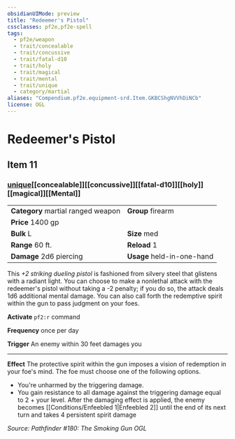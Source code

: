 ```yaml
---
obsidianUIMode: preview
title: "Redeemer's Pistol"
cssclasses: pf2e,pf2e-spell
tags:
  - pf2e/weapon
  - trait/concealable
  - trait/concussive
  - trait/fatal-d10
  - trait/holy
  - trait/magical
  - trait/mental
  - trait/unique
  - category/martial
aliases: "Compendium.pf2e.equipment-srd.Item.GKBCShgNVVhDiNCb"
license: OGL
---
```

# Redeemer's Pistol
## Item 11
### [unique](unique "Unique Rarity Trait")[[concealable]][[concussive]][[fatal-d10]][[holy]][[magical]][[Mental]]

|  |  |
| -- | -- |
| **Category** martial ranged weapon | **Group** firearm |
| **Price** 1400 gp |  |
| **Bulk** L | **Size** med |
|**Range** 60 ft.| **Reload** 1|
| **Damage** 2d6 piercing  | **Usage** held-in-one-hand |



This _+2 striking dueling pistol_ is fashioned from silvery steel that glistens with a radiant light. You can choose to make a nonlethal attack with the redeemer's pistol without taking a -2 penalty; if you do so, the attack deals 1d6 additional mental damage. You can also call forth the redemptive spirit within the gun to pass judgment on your foes.

**Activate** `pf2:r` command

**Frequency** once per day

**Trigger** An enemy within 30 feet damages you

* * *

**Effect** The protective spirit within the gun imposes a vision of redemption in your foe's mind. The foe must choose one of the following options.

*   You're unharmed by the triggering damage.
*   You gain resistance to all damage against the triggering damage equal to 2 + your level. After the damaging effect is applied, the enemy becomes [[Conditions/Enfeebled 1|Enfeebled 2]] until the end of its next turn and takes 4 persistent spirit damage

*Source: Pathfinder #180: The Smoking Gun*
*OGL*